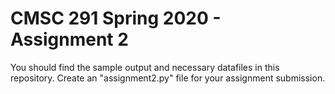 # CMSC 291 Spring 2020 - Assignment 2

You should find the sample output and necessary datafiles in this repository. Create an "assignment2.py" file for your assignment submission.